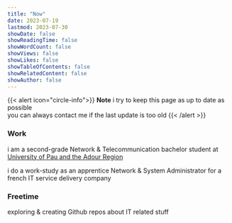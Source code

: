 ```yaml
---
title: "Now"
date: 2023-07-19
lastmod: 2023-07-30
showDate: false
showReadingTime: false
showWordCount: false
showViews: false
showLikes: false
showTableOfContents: false
showRelatedContent: false
showAuthor: false
---
```


{{< alert icon="circle-info">}}
**Note** i try to keep this page as up to date as possible  
you can always contact me if the last update is too old
{{< /alert >}}

### Work

i am a second-grade Network & Telecommunication bachelor student at [University of Pau and the Adour Region](https://www.univ-pau.fr/en/home.html)

i do a work-study as an apprentice Network & System Administrator for a french IT service delivery company

### Freetime

exploring & creating Github repos about IT related stuff